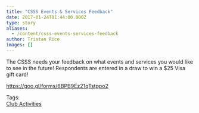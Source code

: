 ```yaml
---
title: "CSSS Events & Services Feedback"
date: 2017-01-24T01:44:00.000Z
type: story
aliases:
  - /content/csss-events-services-feedback
author: Tristan Rice
images: []
---
```


<div class="field field-name-body field-type-text-with-summary field-label-hidden"><div class="field-items"><div class="field-item even"><p>The CSSS needs your feedback on what events and services you would like to see in the future! Respondents are entered in a draw to win a $25 Visa gift card!</p>

<p><a href="https://goo.gl/forms/6BPB9Ez21qTstppo2">https://goo.gl/forms/6BPB9Ez21qTstppo2</a></p>
</div></div></div>    <footer>
    <div class="field field-name-field-tags field-type-taxonomy-term-reference field-label-above"><div class="field-label">Tags:&#xA0;</div><div class="field-items"><div class="field-item even"><a href="/club">Club Activities</a></div></div></div>      </footer>